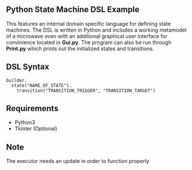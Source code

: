 ## Python State Machine DSL Example
This features an internal domain specific language for defining state machines. The DSL is written in Python and includes a working metamodel of a microwave oven with an additional graphical user interface for convinience located in **Gui.py**. The program can also be run through **Print.py** which prints out the initialized states and transitions.

DSL Syntax
-----

```
builder.
  state("NAME_OF_STATE").
    transition("TRANSITION_TRIGGER", "TRANSITION_TARGET")
```

Requirements
-----
- Python3
- Tkinter (Optional)

Note
------
The executor needs an update in order to function properly
